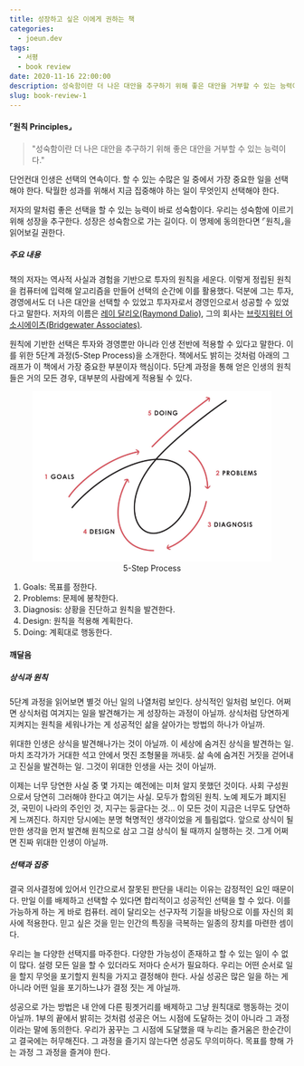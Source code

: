 ```yaml
---
title: 성장하고 싶은 이에게 권하는 책
categories:
  - joeun.dev
tags:
  - 서평
  - book review
date: 2020-11-16 22:00:00
description: 성숙함이란 더 나은 대안을 추구하기 위해 좋은 대안을 거부할 수 있는 능력이다.
slug: book-review-1
---
```


#### ⌜원칙 Principles⌟

> "성숙함이란 더 나은 대안을 추구하기 위해 좋은 대안을 거부할 수 있는 능력이다."

단언컨대 인생은 선택의 연속이다. 할 수 있는 수많은 일 중에서 가장 중요한 일을 선택해야 한다. 탁월한 성과를 위해서 지금 집중해야 하는 일이 무엇인지 선택해야 한다.

저자의 말처럼 좋은 선택을 할 수 있는 능력이 바로 성숙함이다. 우리는 성숙함에 이르기 위해 성장을 추구한다. 성장은 성숙함으로 가는 길이다. 이 명제에 동의한다면 ⌜원칙⌟을 읽어보길 권한다.

##### 주요 내용

책의 저자는 역사적 사실과 경험을 기반으로 투자의 원칙을 세운다. 이렇게 정립된 원칙을 컴퓨터에 입력해 알고리즘을 만들어 선택의 순간에 이를 활용했다. 덕분에 그는 투자, 경영에서도 더 나은 대안을 선택할 수 있었고 투자자로서 경영인으로서 성공할 수 있었다고 말한다. 저자의 이름은 [레이 달리오(Raymond Dalio)](https://ko.wikipedia.org/wiki/%EB%A0%88%EC%9D%B4_%EB%8B%AC%EB%A6%AC%EC%98%A4), 그의 회사는 [브릿지워터 어소시에이츠(Bridgewater Associates)](https://ko.wikipedia.org/wiki/%EB%B8%8C%EB%A6%AC%EC%A7%80%EC%9B%8C%ED%84%B0_%EC%96%B4%EC%86%8C%EC%8B%9C%EC%97%90%EC%9D%B4%EC%B8%A0).

원칙에 기반한 선택은 투자와 경영뿐만 아니라 인생 전반에 적용할 수 있다고 말한다. 이를 위한 5단계 과정(5-Step Process)을 소개한다. 책에서도 밝히는 것처럼 아래의 그래프가 이 책에서 가장 중요한 부분이자 핵심이다. 5단계 과정을 통해 얻은 인생의 원칙들은 거의 모든 경우, 대부분의 사람에게 적용될 수 있다.

<figure style="text-align:center;">
    <img src="./images/the-five-step-process.png" alt="The Five Step Process"/>
    <figcaption>5-Step Process</figcaption>
</figure>

1. Goals: 목표를 정한다.
2. Problems: 문제에 봉착한다.
3. Diagnosis: 상황을 진단하고 원칙을 발견한다.
4. Design: 원칙을 적용해 계획한다.
5. Doing: 계획대로 행동한다.

#### 깨달음

##### 상식과 원칙

5단계 과정을 읽어보면 별것 아닌 일의 나열처럼 보인다. 상식적인 일처럼 보인다. 어쩌면 상식처럼 여겨지는 일을 발견해가는 게 성장하는 과정이 아닐까. 상식처럼 당연하게 지켜지는 원칙을 세워나가는 게 성공적인 삶을 살아가는 방법의 하나가 아닐까.

위대한 인생은 상식을 발견해나가는 것이 아닐까. 이 세상에 숨겨진 상식을 발견하는 일. 마치 조각가가 거대한 석고 안에서 멋진 조형물을 꺼내듯. 삶 속에 숨겨진 거짓을 걷어내고 진실을 발견하는 일. 그것이 위대한 인생을 사는 것이 아닐까.

이제는 너무 당연한 사실 중 몇 가지는 예전에는 미처 알지 못했던 것이다. 사회 구성원으로서 당연히 그러해야 한다고 여기는 사실. 모두가 합의된 원칙. 노예 제도가 폐지된 것, 국민이 나라의 주인인 것, 지구는 둥글다는 것... 이 모든 것이 지금은 너무도 당연하게 느껴진다. 하지만 당시에는 분명 혁명적인 생각이었을 게 틀림없다. 앞으로 상식이 될만한 생각을 먼저 발견해 원칙으로 삼고 그걸 상식이 될 때까지 실행하는 것. 그게 어쩌면 진짜 위대한 인생이 아닐까.

##### 선택과 집중

결국 의사결정에 있어서 인간으로서 잘못된 판단을 내리는 이유는 감정적인 요인 때문이다. 만일 이를 배제하고 선택할 수 있다면 합리적이고 성공적인 선택을 할 수 있다. 이를 가능하게 하는 게 바로 컴퓨터. 레이 달리오는 선구자적 기질을 바탕으로 이를 자신의 회사에 적용한다. 믿고 싶은 것을 믿는 인간의 특징을 극복하는 일종의 장치를 마련한 셈이다.

우리는 늘 다양한 선택지를 마주한다. 다양한 가능성이 존재하고 할 수 있는 일이 수 없이 많다. 설령 모든 일을 할 수 있더라도 저마다 순서가 필요하다. 우리는 어떤 순서로 일을 할지 무엇을 포기할지 원칙을 가지고 결정해야 한다. 사실 성공은 많은 일을 하는 게 아니라 어떤 일을 포기하느냐가 결정 짓는 게 아닐까.

성공으로 가는 방법은 내 안에 다른 핑곗거리를 배제하고 그냥 원칙대로 행동하는 것이 아닐까. 1부의 끝에서 밝히는 것처럼 성공은 어느 시점에 도달하는 것이 아니라 그 과정이라는 말에 동의한다. 우리가 꿈꾸는 그 시점에 도달했을 때 누리는 즐거움은 한순간이고 결국에는 허무해진다. 그 과정을 즐기지 않는다면 성공도 무의미하다. 목표를 향해 가는 과정 그 과정을 즐겨야 한다.
